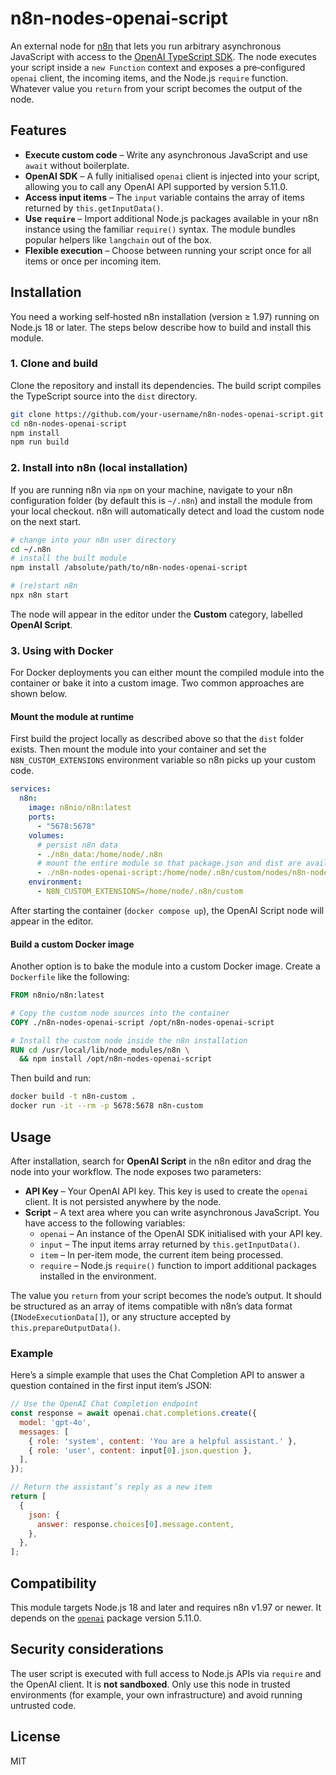 # n8n‑nodes‑openai‑script

An external node for [n8n](https://n8n.io/) that lets you run arbitrary asynchronous JavaScript with access to the [OpenAI TypeScript SDK](https://www.npmjs.com/package/openai). The node executes your script inside a `new Function` context and exposes a pre‑configured `openai` client, the incoming items, and the Node.js `require` function. Whatever value you `return` from your script becomes the output of the node.

## Features

* **Execute custom code** – Write any asynchronous JavaScript and use `await` without boilerplate.
* **OpenAI SDK** – A fully initialised `openai` client is injected into your script, allowing you to call any OpenAI API supported by version 5.11.0.
* **Access input items** – The `input` variable contains the array of items returned by `this.getInputData()`.
* **Use `require`** – Import additional Node.js packages available in your n8n instance using the familiar `require()` syntax. The module bundles popular helpers like `langchain` out of the box.
* **Flexible execution** – Choose between running your script once for all items or once per incoming item.

## Installation

You need a working self‑hosted n8n installation (version ≥ 1.97) running on Node.js 18 or later. The steps below describe how to build and install this module.

### 1. Clone and build

Clone the repository and install its dependencies. The build script compiles the TypeScript source into the `dist` directory.

```bash
git clone https://github.com/your‑username/n8n-nodes-openai-script.git
cd n8n-nodes-openai-script
npm install
npm run build
```

### 2. Install into n8n (local installation)

If you are running n8n via `npm` on your machine, navigate to your n8n configuration folder (by default this is `~/.n8n`) and install the module from your local checkout. n8n will automatically detect and load the custom node on the next start.

```bash
# change into your n8n user directory
cd ~/.n8n
# install the built module
npm install /absolute/path/to/n8n-nodes-openai-script

# (re)start n8n
npx n8n start
```

The node will appear in the editor under the **Custom** category, labelled **OpenAI Script**.

### 3. Using with Docker

For Docker deployments you can either mount the compiled module into the container or bake it into a custom image. Two common approaches are shown below.

#### Mount the module at runtime

First build the project locally as described above so that the `dist` folder exists. Then mount the module into your container and set the `N8N_CUSTOM_EXTENSIONS` environment variable so n8n picks up your custom code.

```yaml
services:
  n8n:
    image: n8nio/n8n:latest
    ports:
      - "5678:5678"
    volumes:
      # persist n8n data
      - ./n8n_data:/home/node/.n8n
      # mount the entire module so that package.json and dist are available
      - ./n8n-nodes-openai-script:/home/node/.n8n/custom/nodes/n8n-nodes-openai-script
    environment:
      - N8N_CUSTOM_EXTENSIONS=/home/node/.n8n/custom
```

After starting the container (`docker compose up`), the OpenAI Script node will appear in the editor.

#### Build a custom Docker image

Another option is to bake the module into a custom Docker image. Create a `Dockerfile` like the following:

```Dockerfile
FROM n8nio/n8n:latest

# Copy the custom node sources into the container
COPY ./n8n-nodes-openai-script /opt/n8n-nodes-openai-script

# Install the custom node inside the n8n installation
RUN cd /usr/local/lib/node_modules/n8n \
  && npm install /opt/n8n-nodes-openai-script

```

Then build and run:

```bash
docker build -t n8n-custom .
docker run -it --rm -p 5678:5678 n8n-custom
```

## Usage

After installation, search for **OpenAI Script** in the n8n editor and drag the node into your workflow. The node exposes two parameters:

* **API Key** – Your OpenAI API key. This key is used to create the `openai` client. It is not persisted anywhere by the node.
* **Script** – A text area where you can write asynchronous JavaScript. You have access to the following variables:
  * `openai` – An instance of the OpenAI SDK initialised with your API key.
  * `input` – The input items array returned by `this.getInputData()`.
  * `item` – In per-item mode, the current item being processed.
  * `require` – Node.js `require()` function to import additional packages installed in the environment.

The value you `return` from your script becomes the node’s output. It should be structured as an array of items compatible with n8n’s data format (`INodeExecutionData[]`), or any structure accepted by `this.prepareOutputData()`.

### Example

Here’s a simple example that uses the Chat Completion API to answer a question contained in the first input item’s JSON:

```js
// Use the OpenAI Chat Completion endpoint
const response = await openai.chat.completions.create({
  model: 'gpt-4o',
  messages: [
    { role: 'system', content: 'You are a helpful assistant.' },
    { role: 'user', content: input[0].json.question },
  ],
});

// Return the assistant’s reply as a new item
return [
  {
    json: {
      answer: response.choices[0].message.content,
    },
  },
];
```

## Compatibility

This module targets Node.js 18 and later and requires n8n v1.97 or newer. It depends on the [`openai`](https://www.npmjs.com/package/openai) package version 5.11.0.

## Security considerations

The user script is executed with full access to Node.js APIs via `require` and the OpenAI client. It is **not sandboxed**. Only use this node in trusted environments (for example, your own infrastructure) and avoid running untrusted code.

## License

MIT